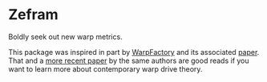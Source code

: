 Zefram
======
Boldly seek out new warp metrics.

This package was inspired in part by [WarpFactory](https://github.com/NerdsWithAttitudes/WarpFactory) and its
associated [paper](https://arxiv.org/abs/2404.03095). That and a [more recent paper](https://arxiv.org/pdf/2405.02709) by the same authors are good reads if you want to learn more about contemporary warp drive theory.